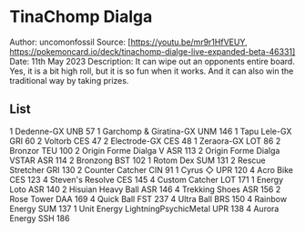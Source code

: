 # TinaChomp Dialga

Author: uncomonfossil
Source: [https://youtu.be/mr9r1HfVEUY, https://pokemoncard.io/deck/tinachomp-dialge-live-expanded-beta-46331]
Date: 11th May 2023
Description: It can wipe out an opponents entire board. Yes, it is a bit high roll, but it is so fun when it works. And it can also win the traditional way by taking prizes.

## List

1 Dedenne-GX UNB 57
1 Garchomp & Giratina-GX UNM 146
1 Tapu Lele-GX GRI 60
2 Voltorb CES 47
2 Electrode-GX CES 48
1 Zeraora-GX LOT 86
2 Bronzor TEU 100
2 Origin Forme Dialga V ASR 113
2 Origin Forme Dialga VSTAR ASR 114
2 Bronzong BST 102
1 Rotom Dex SUM 131
2 Rescue Stretcher GRI 130
2 Counter Catcher CIN 91
1 Cyrus ◇ UPR 120
4 Acro Bike CES 123
4 Steven's Resolve CES 145
4 Custom Catcher LOT 171
1 Energy Loto ASR 140
2 Hisuian Heavy Ball ASR 146
4 Trekking Shoes ASR 156
2 Rose Tower DAA 169
4 Quick Ball FST 237
4 Ultra Ball BRS 150
4 Rainbow Energy SUM 137
1 Unit Energy LightningPsychicMetal UPR 138
4 Aurora Energy SSH 186
